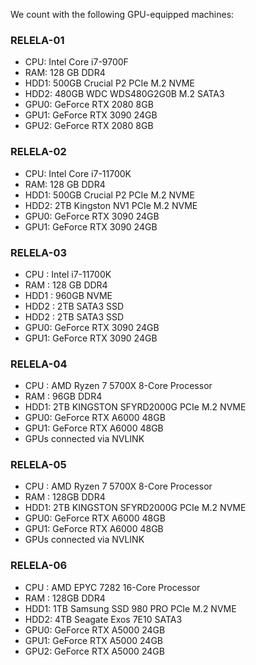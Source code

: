 We count with the following GPU-equipped machines: 

### RELELA-01

* CPU: Intel Core i7-9700F
* RAM:  128 GB DDR4
* HDD1: 500GB  Crucial P2 PCIe M.2 NVME
* HDD2: 480GB  WDC WDS480G2G0B M.2 SATA3
* GPU0: GeForce RTX 2080 8GB
* GPU1: GeForce RTX 3090 24GB
* GPU2: GeForce RTX 2080 8GB

     

### RELELA-02

   * CPU: Intel Core i7-11700K
   * RAM:  128 GB DDR4
   * HDD1: 500GB  Crucial P2 PCIe M.2 NVME
   * HDD2: 2TB  Kingston NV1 PCIe M.2 NVME
   * GPU0: GeForce RTX 3090 24GB
   * GPU1: GeForce RTX 3090 24GB

     

### RELELA-03

   * CPU  : Intel i7-11700K
   * RAM  : 128 GB DDR4
   * HDD1 : 960GB NVME
   * HDD2 : 2TB SATA3 SSD
   * HDD2 : 2TB SATA3 SSD
   * GPU0: GeForce RTX 3090 24GB
   * GPU1: GeForce RTX 3090 24GB



### RELELA-04

   * CPU : AMD Ryzen 7 5700X 8-Core Processor
   * RAM : 96GB DDR4
   * HDD1: 2TB KINGSTON SFYRD2000G PCIe M.2 NVME
   * GPU0: GeForce RTX A6000 48GB
   * GPU1: GeForce RTX A6000 48GB
   * GPUs connected via NVLINK 



### RELELA-05

   * CPU : AMD Ryzen 7 5700X 8-Core Processor
   * RAM : 128GB DDR4
   * HDD1: 2TB KINGSTON SFYRD2000G PCIe M.2 NVME
   * GPU0: GeForce RTX A6000 48GB
   * GPU1: GeForce RTX A6000 48GB
   * GPUs connected via NVLINK 



### RELELA-06

   * CPU : AMD EPYC 7282 16-Core Processor
   * RAM : 128GB DDR4
   * HDD1: 1TB Samsung SSD 980 PRO PCIe M.2 NVME
   * HDD2: 4TB Seagate Exos 7E10 SATA3
   * GPU0: GeForce RTX A5000 24GB
   * GPU1: GeForce RTX A5000 24GB
   * GPU2: GeForce RTX A5000 24GB 
